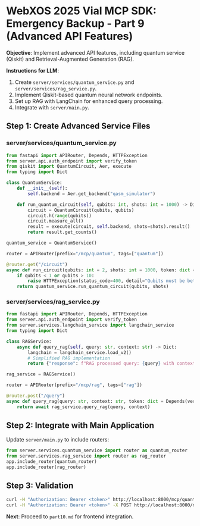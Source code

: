 # WebXOS 2025 Vial MCP SDK: Emergency Backup - Part 9 (Advanced API Features)

**Objective**: Implement advanced API features, including quantum service (Qiskit) and Retrieval-Augmented Generation (RAG).

**Instructions for LLM**:
1. Create `server/services/quantum_service.py` and `server/services/rag_service.py`.
2. Implement Qiskit-based quantum neural network endpoints.
3. Set up RAG with LangChain for enhanced query processing.
4. Integrate with `server/main.py`.

## Step 1: Create Advanced Service Files

### server/services/quantum_service.py
```python
from fastapi import APIRouter, Depends, HTTPException
from server.api.auth_endpoint import verify_token
from qiskit import QuantumCircuit, Aer, execute
from typing import Dict

class QuantumService:
    def __init__(self):
        self.backend = Aer.get_backend("qasm_simulator")

    def run_quantum_circuit(self, qubits: int, shots: int = 1000) -> Dict:
        circuit = QuantumCircuit(qubits, qubits)
        circuit.h(range(qubits))
        circuit.measure_all()
        result = execute(circuit, self.backend, shots=shots).result()
        return result.get_counts()

quantum_service = QuantumService()

router = APIRouter(prefix="/mcp/quantum", tags=["quantum"])

@router.get("/circuit")
async def run_circuit(qubits: int = 2, shots: int = 1000, token: dict = Depends(verify_token)) -> Dict:
    if qubits < 1 or qubits > 10:
        raise HTTPException(status_code=400, detail="Qubits must be between 1 and 10")
    return quantum_service.run_quantum_circuit(qubits, shots)
```

### server/services/rag_service.py
```python
from fastapi import APIRouter, Depends, HTTPException
from server.api.auth_endpoint import verify_token
from server.services.langchain_service import langchain_service
from typing import Dict

class RAGService:
    async def query_rag(self, query: str, context: str) -> Dict:
        langchain = langchain_service.load_v2()
        # Simplified RAG implementation
        return {"response": f"RAG processed query: {query} with context: {context}"}

rag_service = RAGService()

router = APIRouter(prefix="/mcp/rag", tags=["rag"])

@router.post("/query")
async def query_rag(query: str, context: str, token: dict = Depends(verify_token)) -> Dict:
    return await rag_service.query_rag(query, context)
```

## Step 2: Integrate with Main Application
Update `server/main.py` to include routers:
```python
from server.services.quantum_service import router as quantum_router
from server.services.rag_service import router as rag_router
app.include_router(quantum_router)
app.include_router(rag_router)
```

## Step 3: Validation
```bash
curl -H "Authorization: Bearer <token>" http://localhost:8000/mcp/quantum/circuit?qubits=2
curl -H "Authorization: Bearer <token>" -X POST http://localhost:8000/mcp/rag/query -d '{"query": "What is the next launch?", "context": "SpaceX data"}'
```

**Next**: Proceed to `part10.md` for frontend integration.
